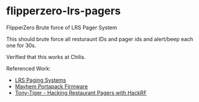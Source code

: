 # flipperzero-lrs-pagers
FlipperZero Brute force of LRS Pager System

This should brute force all resturaunt IDs and pager ids and alert/beep each one for 30s.

Verified that this works at Chilis.


Referenced Work:
* [LRS Paging Systems](https://paging-systems.readme.io/v1.2/docs/am-page-modes)
* [Mayhem Portapack Firmware](https://github.com/eried/portapack-mayhem/blob/next/firmware/application/apps/ui_coasterp.cpp)
* [Tony-Tiger - Hacking Restaurant Pagers with HackRF](https://www.youtube.com/watch?v=ycLLb4eVZpI)
